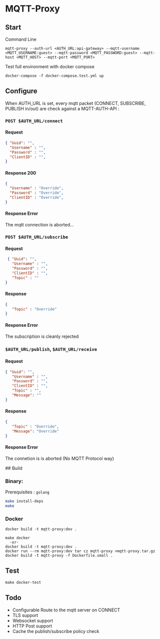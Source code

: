 # MQTT-Proxy

## Start
Command Line
```
mqtt-proxy --auth-url <AUTH_URL:api-gateway> --mqtt-username <MQTT_USERNAME:guest> --mqtt-password <MQTT_PASSWORD:guest> --mqtt-host <MQTT_HOST> --mqtt-port <MQTT_PORT>
```

Test full environment with docker compose
```
docker-compose -f docker-compose.test.yml up
```

## Configure
When AUTH_URL is set, every mqtt packet (CONNECT, SUBSCRIBE, PUBLISH in/out) are check against a MQTT-AUTH-API :
### `POST $AUTH_URL/connect`
#### Request
```json
{ "Uuid": "",
  "Username" : "",
  "Password" : "",
  "ClientID" : "",
}
```
#### Response 200
```json
{
  "Username" : "Override",
  "Password" : "Override",
  "ClientID" : "Override",
}
```
#### Response Error
The mqtt connection is aborted...

### `POST $AUTH_URL/subscribe`
#### Request
```json
 { "Uuid": "",
   "Username" : "",
   "Password" : "",
   "ClientID" : "",
   "Topic" : ""
}
```
#### Response
```json
{
   "Topic" : "Override"
}
```
#### Response Error
The subscription is cleanly rejected

### `$AUTH_URL/publish`, `$AUTH_URL/receive`
#### Request
```json
{ "Uuid": "",
   "Username" : "",
   "Password" : "",
   "ClientID" : "",
   "Topic" : "",
   "Message": ""
}
```
#### Response
```json
{
   "Topic" : "Override",
   "Message": "Override"
}
```
#### Response Error
The connetion is is aborted (No MQTT Protocol way)

## Build
### Binary:
Prerequisites : `golang`
```sh
make install-deps
make
```

### Docker

```
docker build -t mqtt-proxy:dev .
```

```
make docker
  -or-
docker build -t mqtt-proxy:dev .
docker run --rm mqtt-proxy:dev tar cz mqtt-proxy >mqtt-proxy.tar.gz
docker build -t mqtt-proxy -f Dockerfile.small .
```

## Test

```
make docker-test
```

## Todo
- Configurable Route to the mqtt server on CONNECT
- TLS support
- Websocket support
- HTTP Post support
- Cache the publish/subscribe policy check
